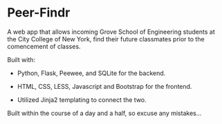 Peer-Findr
==========

A web app that allows incoming Grove School of Engineering students at the City College of New York,
find their future classmates prior to the comencement of classes. 

Built with:  

  * Python, Flask, Peewee, and SQLite for the backend. 
  
  * HTML, CSS, LESS, Javascript and Bootstrap for the frontend.
  
  * Utilized Jinja2 templating to connect the two.

Built within the course of a day and a half, so excuse any mistakes...
